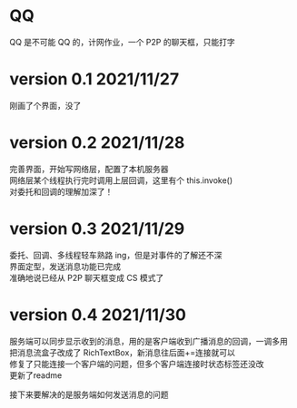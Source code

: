 # QQ

QQ 是不可能 QQ 的，计网作业，一个 P2P 的聊天框，只能打字  

# version 0.1 2021/11/27

刚画了个界面，没了  

# version 0.2 2021/11/28

完善界面，开始写网络层，配置了本机服务器  
网络层某个线程执行完时调用上层回调，这里有个 this.invoke()  
对委托和回调的理解加深了！  

# version 0.3 2021/11/29

委托、回调、多线程轻车熟路 ing，但是对事件的了解还不深  
界面定型，发送消息功能已完成  
准确地说已经从 P2P 聊天框变成 CS 模式了  

# version 0.4 2021/11/30

服务端可以同步显示收到的消息，用的是客户端收到广播消息的回调，一调多用  
把消息流盒子改成了 RichTextBox，新消息往后面+=连接就可以  
修复了只能连接一个客户端的问题，但多个客户端连接时状态标签还没改  
更新了readme  
  
接下来要解决的是服务端如何发送消息的问题  
